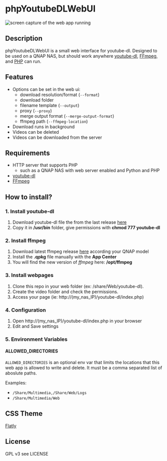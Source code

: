 # phpYoutubeDLWebUI

![screen capture of the web app running](https://github.com/handerson/phpYoutubeDLWebUI/blob/main/img/main.png?raw=true)

## Description
phpYoutubeDLWebUI is a small web interface for youtube-dl. Designed to be used on a QNAP NAS, but should work anywhere [youtube-dl](https://github.com/rg3/youtube-dl), [FFmpeg](https://ffmpeg.org/), and [PHP](https://www.php.net/) can run.

## Features
- Options can be set in the web ui:
    - download resolution/format (`--format`)
    - download folder
    - filename template (`--output`)
    - proxy (`--proxy`)
    - merge output format (`--merge-output-format`)
    - ffmpeg path (`--ffmpeg-location`)
- Download runs in background
- Videos can be deleted
- Videos can be downloaded from the server

## Requirements
- HTTP server that supports PHP
    - such as a QNAP NAS with web server enabled and Python and PHP
- [youtube-dl](https://github.com/rg3/youtube-dl)
- [FFmpeg](https://www.qnapclub.eu/en/qpkg/379)

## How to install?
### 1. Install youtube-dl
1. Download youtube-dl file the from the last release [here](https://github.com/ytdl-org/youtube-dl/releases/) 
2. Copy it in **/usr/bin** folder, give permissions with **chmod 777 youtube-dl**

### 2. Install ffmpeg
1. Download latest ffmpeg release [here](https://www.qnapclub.eu/en/qpkg/379) according your QNAP model
2. Install the **.qpkg** file manually with the **App Center**
3. You will find the new version of *ffmpeg* here: **/opt/ffmpeg**

### 3. Install webpages
1. Clone this repo in your web folder (ex: /share/Web/youtube-dl).
2. Create the video folder and check the permissions.
3. Access your page (ie: http://(my_nas_IP)/youtube-dl/index.php)

### 4. Configuration
1. Open http://(my_nas_IP)/youtube-dl/index.php in your browser
2. Edit and Save settings

### 5. Environment Variables

#### ALLOWED_DIRECTORIES

`ALLOWED_DIRECTORIES` is an optional env var that limits the locations that this web app is allowed to write and delete. It must be a comma separated list of aboslute paths.

Examples:
- `/Share/Multimedia,/Share/Web/Logs`
- `/Share/Multimedia/Web`

## CSS Theme
[Flatly](http://bootswatch.com/flatly/)

## License
GPL v3 see LICENSE
